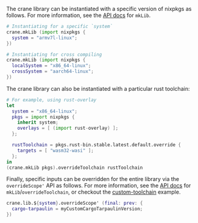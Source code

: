 The crane library can be instantiated with a specific version of nixpkgs as
follows. For more information, see the [API docs] for `mkLib`.

```nix
# Instantiating for a specific `system`
crane.mkLib (import nixpkgs {
  system = "armv7l-linux";
})
```

```nix
# Instantiating for cross compiling
crane.mkLib (import nixpkgs {
  localSystem = "x86_64-linux";
  crossSystem = "aarch64-linux";
})
```

The crane library can also be instantiated with a particular rust toolchain:

```nix
# For example, using rust-overlay
let
  system = "x86_64-linux";
  pkgs = import nixpkgs {
    inherit system;
    overlays = [ (import rust-overlay) ];
  };

  rustToolchain = pkgs.rust-bin.stable.latest.default.override {
    targets = [ "wasm32-wasi" ];
  };
in
(crane.mkLib pkgs).overrideToolchain rustToolchain
```

Finally, specific inputs can be overridden for the entire library via the
`overrideScope'` API as follows. For more information, see the [API
docs](../API.md) for `mkLib`/`overrideToolchain`, or checkout the
[custom-toolchain](../../examples/custom-toolchain) example.

```nix
crane.lib.${system}.overrideScope' (final: prev: {
  cargo-tarpaulin = myCustomCargoTarpaulinVersion;
})
```

[API docs]: ../API.md
